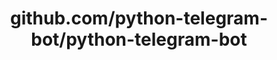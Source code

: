 ---
layout: post
title: github.com/python-telegram-bot/python-telegram-bot
categories: link
tags: [انگلیسی, برنامه‌نویسی]
---